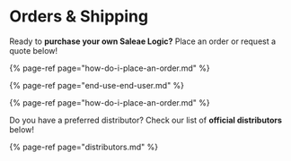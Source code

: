 # Orders & Shipping

Ready to **purchase your own Saleae Logic?** Place an order or request a quote below!

{% page-ref page="how-do-i-place-an-order.md" %}

{% page-ref page="end-use-end-user.md" %}

{% page-ref page="how-do-i-place-an-order.md" %}

Do you have a preferred distributor? Check our list of **official distributors** below!

{% page-ref page="distributors.md" %}









